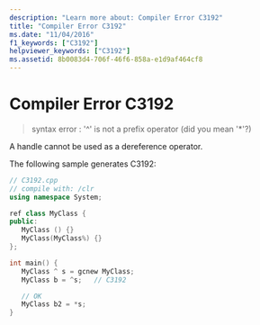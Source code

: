 ```yaml
---
description: "Learn more about: Compiler Error C3192"
title: "Compiler Error C3192"
ms.date: "11/04/2016"
f1_keywords: ["C3192"]
helpviewer_keywords: ["C3192"]
ms.assetid: 8b0083d4-706f-46f6-858a-e1d9af464cf8
---
```

# Compiler Error C3192

> syntax error : '^' is not a prefix operator (did you mean '*'?)

A handle cannot be used as a dereference operator.

The following sample generates C3192:

```cpp
// C3192.cpp
// compile with: /clr
using namespace System;

ref class MyClass {
public:
   MyClass () {}
   MyClass(MyClass%) {}
};

int main() {
   MyClass ^ s = gcnew MyClass;
   MyClass b = ^s;   // C3192

   // OK
   MyClass b2 = *s;
}
```

